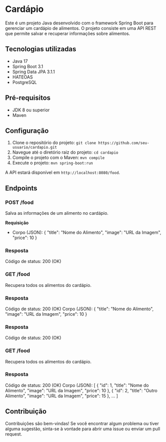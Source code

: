 # Cardápio

Este é um projeto Java desenvolvido com o framework Spring Boot para gerenciar um cardápio de alimentos. O projeto consiste em uma API REST que permite salvar e recuperar informações sobre alimentos.

## Tecnologias utilizadas

- Java 17
- Spring Boot 3.1
- Spring Data JPA 3.1.1
- HATEOAS
- PostgreSQL

## Pré-requisitos

- JDK 8 ou superior
- Maven

## Configuração

1. Clone o repositório do projeto: `git clone https://github.com/seu-usuario/cardapio.git`
2. Navegue até o diretório raiz do projeto: `cd cardapio`
3. Compile o projeto com o Maven: `mvn compile`
4. Execute o projeto: `mvn spring-boot:run`

A API estará disponível em `http://localhost:8080/food`.

## Endpoints

### POST /food

Salva as informações de um alimento no cardápio.

**Requisição**

- Corpo (JSON):
{
  "title": "Nome do Alimento",
  "image": "URL da Imagem",
  "price": 10
}

### Resposta

Código de status: 200 (OK)
### GET /food
Recupera todos os alimentos do cardápio.

### Resposta

Código de status: 200 (OK)
Corpo (JSON):
{
  "title": "Nome do Alimento",
  "image": "URL da Imagem",
  "price": 10
}

### Resposta

Código de status: 200 (OK)
### GET /food
Recupera todos os alimentos do cardápio.

### Resposta

Código de status: 200 (OK)
Corpo (JSON):
[
  {
    "id": 1,
    "title": "Nome do Alimento",
    "image": "URL da Imagem",
    "price": 10
  },
  {
    "id": 2,
    "title": "Outro Alimento",
    "image": "URL da Imagem",
    "price": 15
  },
  ...
]

## Contribuição
Contribuições são bem-vindas! Se você encontrar algum problema ou tiver alguma sugestão, sinta-se à vontade para abrir uma issue ou enviar um pull request.
